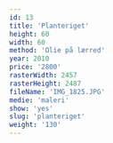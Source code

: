 ```yaml
---
id: 13
title: 'Planteriget'
height: 60
width: 60
method: 'Olie på lærred'
year: 2010
price: '2800'
rasterWidth: 2457
rasterHeight: 2487
fileName: 'IMG_1825.JPG'
medie: 'maleri'
show: 'yes'
slug: 'planteriget'
weight: '130'
---
```

